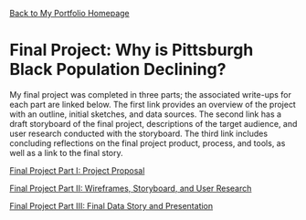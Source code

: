 [Back to My Portfolio Homepage](/README.md)

# Final Project: Why is Pittsburgh Black Population Declining? 

My final project was completed in three parts; the associated write-ups for each part are linked below. The first link provides an overview of the project with an outline, initial sketches, and data sources. The second link has a draft storyboard of the final project, descriptions of the target audience, and user research conducted with the storyboard. The third link includes concluding reflections on the final project product, process, and tools, as well as a link to the final story.

[Final Project Part I: Project Proposal](/ProjectProposal.md)

[Final Project Part II: Wireframes, Storyboard, and User Research](/ProjectPart2.md)

[Final Project Part III: Final Data Story and Presentation](/ProjectPart3.md)


